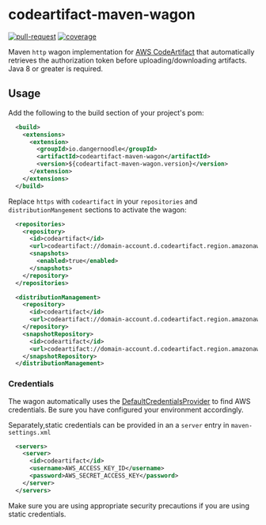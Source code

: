 # codeartifact-maven-wagon

[![pull-request](https://github.com/dangernoodle-io/codeartifact-maven-wagon/actions/workflows/pull-request.yml/badge.svg)](https://github.com/dangernoodle-io/codeartifact-maven-wagon/actions/workflows/pull-request.yml)
[![coverage](https://coveralls.io/repos/github/dangernoodle-io/codeartifact-maven-wagon/badge.svg)](https://coveralls.io/github/dangernoodle-io/codeartifact-maven-wagon)

Maven `http` wagon implementation for [AWS CodeArtifact](https://aws.amazon.com/codeartifact/) that automatically
retrieves the authorization token before uploading/downloading artifacts. Java 8 or greater is required.

## Usage

Add the following to the build section of your project's pom:

```xml
  <build>
    <extensions>
      <extension>
        <groupId>io.dangernoodle</groupId>
        <artifactId>codeartifact-maven-wagon</artifactId>
        <version>${codeartifact-maven-wagon.version}</version>
      </extension>
    </extensions>
  </build>
```

Replace `https` with `codeartifact` in your `repositories` and `distributionMangement` sections to activate the wagon:

```xml
  <repositories>
    <repository>
      <id>codeartifact</id>
      <url>codeartifact://domain-account.d.codeartifact.region.amazonaws.com/maven/repository</url>
      <snapshots>
        <enabled>true</enabled>
      </snapshots>
    </repository>
  </repositories>

  <distributionManagement>
    <repository>
      <id>codeartifact</id>
      <url>codeartifact://domain-account.d.codeartifact.region.amazonaws.com/maven/repository</url>
    </repository>
    <snapshotRepository>
      <id>codeartifact</id>
      <url>codeartifact://domain-account.d.codeartifact.region.amazonaws.com/maven/repository</url>
    </snapshotRepository>
  </distributionManagement>
```

### Credentials

The wagon automatically uses the [DefaultCredentialsProvider](https://sdk.amazonaws.com/java/api/latest/software/amazon/awssdk/auth/credentials/DefaultCredentialsProvider.html)
to find AWS credentials. Be sure you have  configured your environment accordingly.

Separately,static credentials can be provided in an a `server` entry in `maven-settings.xml`

```xml
  <servers>
    <server>
      <id>codeartifact</id>
      <username>AWS_ACCESS_KEY_ID</username>
      <password>AWS_SECRET_ACCESS_KEY</password>
    </server>
  </servers>
```

Make sure you are using appropriate security precautions if you are using static credentials.